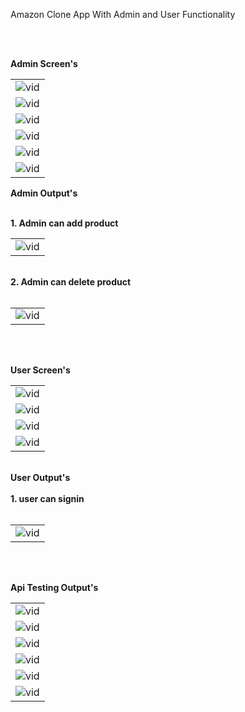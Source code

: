 <p>Amazon Clone App With Admin and User Functionality</p><br><br>


[//]: <> (Admin Screens.)

<b color="red">Admin Screen's</b>
<table>
  <tr>
    <td><img src="https://github.com/suraj-khot-19/img/blob/main/amazon_admin_1.jpg" alt="vid"></td>
  </tr>
  <tr>
    <td><img src="https://github.com/suraj-khot-19/img/blob/main/amazon_admin_2.jpg" alt="vid"></td>
  </tr>
  <tr>
    <td><img src="https://github.com/suraj-khot-19/img/blob/main/amazon_admin_3.jpg" alt="vid"></td>
    <tr>
    <td><img src="https://github.com/suraj-khot-19/img/blob/main/IMG_20240614_182629.jpg" alt="vid"></td>
  </tr>
  <tr>
    <td><img src="https://github.com/suraj-khot-19/img/blob/main/IMG_20240614_182538.jpg" alt="vid"></td>
  </tr>
  <tr>
    <td><img src="https://github.com/suraj-khot-19/img/blob/main/IMG_20240614_182551.jpg" alt="vid"></td>
  </tr>
</table>

[//]: <> (Admin video outputs.)

<b color="red">Admin Output's</b>
<br><br>
<table>
  <tr><b>1. Admin can add product</b></tr>
  <td><img src="https://github.com/suraj-khot-19/img/blob/main/amazon_add_product.gif" alt="vid"></td>
</table>
<br>
<table>
  <tr><b>2. Admin can delete product</b></tr>
  <br><br>
  <td><img src="https://github.com/suraj-khot-19/img/blob/main/amazon_delete_product.gif" alt="vid"></td>
</table>
<br><br>




[//]: <> (User Screen)

<b color="red">User Screen's</b>
<table>
  <tr>
    <td><img src="https://github.com/suraj-khot-19/img/blob/main/amazon_1.jpg" alt="vid"></td>
  </tr>
  <tr>
    <td><img src="https://github.com/suraj-khot-19/img/blob/main/IMG_20240614_182604.jpg" alt="vid"></td>
  </tr>
  <tr>
    <td><img src="https://github.com/suraj-khot-19/img/blob/main/IMG_20240613_130830.jpg" alt="vid"></td>
  </tr>
  <tr>
    <td><img src="https://github.com/suraj-khot-19/img/blob/main/IMG_20240613_130845.jpg" alt="vid"></td>
  </tr>
</table>



[//]: <> (User Video outputs.)

<br>
<b color="red">User Output's</b>
<br><br>
<table>
  <tr><b>1. user can signin</b></tr>
  <br><br>
  <td><img src="https://github.com/suraj-khot-19/img/blob/main/amazon_signin.gif" alt="vid"></td>
</table>
<br><br>





[//]: <> (testing output.)

<b color="red">Api Testing Output's</b>
<table>
  <tr>
    <td><img src="https://github.com/suraj-khot-19/img/blob/main/amazon1.png" alt="vid"></td>
  </tr>
  <tr>
    <td><img src="https://github.com/suraj-khot-19/img/blob/main/amazon2.png" alt="vid"></td>
  </tr>
  <tr>
    <td><img src="https://github.com/suraj-khot-19/img/blob/main/amazon3.png" alt="vid"></td>
  </tr>
    <td><img src="https://github.com/suraj-khot-19/img/blob/main/amazon5.png" alt="vid"></td>
  </tr>
  <tr>
    <td><img src="https://github.com/suraj-khot-19/img/blob/main/amazon6.png" alt="vid"></td>
  </tr>
  <tr>
    <td><img src="https://github.com/suraj-khot-19/img/blob/main/amazon7.png" alt="vid"></td>
  </tr>
</table>
<br><br>
